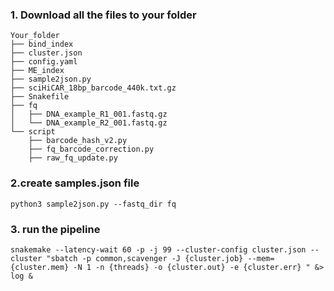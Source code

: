 ### 1. Download all the files to your folder
```
Your_folder
├── bind_index
├── cluster.json
├── config.yaml
├── ME_index
├── sample2json.py
├── sciHiCAR_18bp_barcode_440k.txt.gz
├── Snakefile
├── fq
│   ├── DNA_example_R1_001.fastq.gz
│   └── DNA_example_R2_001.fastq.gz
└── script
    ├── barcode_hash_v2.py
    ├── fq_barcode_correction.py
    ├── raw_fq_update.py
```

### 2.create samples.json file

`python3 sample2json.py --fastq_dir fq`

### 3. run the pipeline

`snakemake --latency-wait 60 -p -j 99 --cluster-config cluster.json --cluster "sbatch -p common,scavenger -J {cluster.job} --mem={cluster.mem} -N 1 -n {threads} -o {cluster.out} -e {cluster.err} " &> log &`
